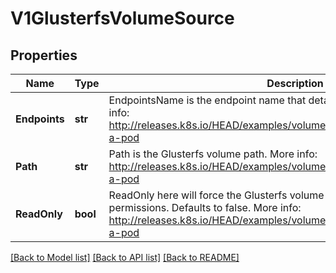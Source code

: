 # V1GlusterfsVolumeSource

## Properties
Name | Type | Description | Notes
------------ | ------------- | ------------- | -------------
**Endpoints** | **str** | EndpointsName is the endpoint name that details Glusterfs topology. More info: http://releases.k8s.io/HEAD/examples/volumes/glusterfs/README.md#create-a-pod | 
**Path** | **str** | Path is the Glusterfs volume path. More info: http://releases.k8s.io/HEAD/examples/volumes/glusterfs/README.md#create-a-pod | 
**ReadOnly** | **bool** | ReadOnly here will force the Glusterfs volume to be mounted with read-only permissions. Defaults to false. More info: http://releases.k8s.io/HEAD/examples/volumes/glusterfs/README.md#create-a-pod | [optional] 

[[Back to Model list]](../README.md#documentation-for-models) [[Back to API list]](../README.md#documentation-for-api-endpoints) [[Back to README]](../README.md)


